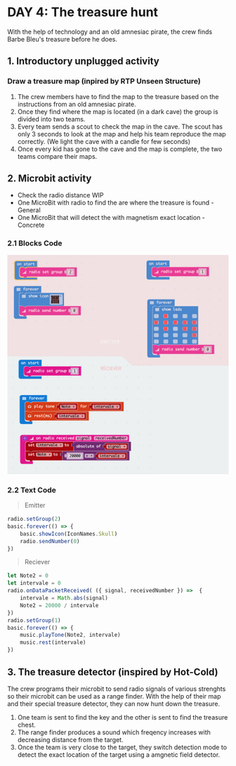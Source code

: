 # DAY 4: The treasure hunt

With the help of technology and an old amnesiac pirate, the crew finds Barbe Bleu's treasure before he does.

## 1. Introductory unplugged activity

### Draw a treasure map (inpired by RTP Unseen Structure)

1) The crew members have to find the map to the treasure based on the instructions from an old amnesiac pirate. 
2) Once they find where the map is located (in a dark cave) the group is divided into two teams. 
3) Every team sends a scout to check the map in the cave. The scout has only 3 seconds to look at the map and help his team reproduce the map correctly. (We light the cave with a candle for few seconds)
4) Once every kid has gone to the cave and the map is complete, the two teams compare their maps.

## 2. Microbit activity 

- Check the radio distance WIP
- One MicroBit with radio to find the are where the treasure is found - General
- One MicroBit that will detect the with magnetism exact location - Concrete

### 2.1 Blocks Code
![Blocks Code](./images/Day4-blocks.png)
### 2.2 Text Code
> Emitter
```javascript
radio.setGroup(2)
basic.forever(() => {
    basic.showIcon(IconNames.Skull)
    radio.sendNumber(0)
})
```
>Reciever
```javascript
let Note2 = 0
let intervale = 0
radio.onDataPacketReceived( ({ signal, receivedNumber }) =>  {
    intervale = Math.abs(signal)
    Note2 = 20000 / intervale
})
radio.setGroup(1)
basic.forever(() => {
    music.playTone(Note2, intervale)
    music.rest(intervale)
})
```

## 3. The treasure detector (inspired by Hot-Cold)

The crew programs their microbit to send radio signals of various strenghts so their microbit can be used as a range finder. With the help of their map and their special treasure detector, they can now hunt down the treasure.

1) One team is sent to find the key and the other is sent to find the treasure chest.
2) The range finder produces a sound which freqency increases with decreasing distance from the target. 
3) Once the team is very close to the target, they switch detection mode to detect the exact location of the target using a amgnetic field detector.
